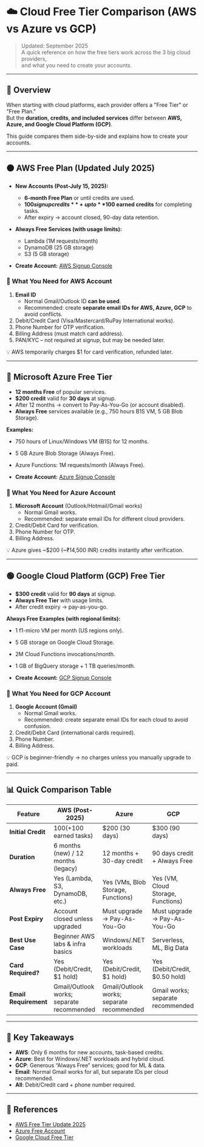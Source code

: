 # ☁️ Cloud Free Tier Comparison (AWS vs Azure vs GCP)

> Updated: September 2025  
> A quick reference on how the free tiers work across the 3 big cloud providers,  
> and what you need to create your accounts.

---

## 🔑 Overview

When starting with cloud platforms, each provider offers a "Free Tier" or "Free Plan."  
But the **duration, credits, and included services** differ between **AWS, Azure, and Google Cloud Platform (GCP)**.

This guide compares them side-by-side and explains how to create your accounts.

---

## 🟠 AWS Free Plan (Updated July 2025)

- **New Accounts (Post-July 15, 2025):**
  - **6-month Free Plan** or until credits are used.
  - **$100 signup credits** + up to **$100 earned credits** for completing tasks.
  - After expiry → account closed, 90-day data retention.

- **Always Free Services (with usage limits):**
  - Lambda (1M requests/month)
  - DynamoDB (25 GB storage)
  - S3 (5 GB storage)

- **Create Account:** [AWS Signup Console](https://portal.aws.amazon.com/billing/signup)

### 📝 What You Need for AWS Account
1. **Email ID**  
   - Normal Gmail/Outlook ID **can be used**.  
   - Recommended: create **separate email IDs for AWS, Azure, GCP** to avoid conflicts.  
2. Debit/Credit Card (Visa/Mastercard/RuPay International works).  
3. Phone Number for OTP verification.  
4. Billing Address (must match card address).  
5. PAN/KYC – not required at signup, but may be needed later.  

💡 AWS temporarily charges $1 for card verification, refunded later.

---

## 🔵 Microsoft Azure Free Tier

- **12 months Free** of popular services.  
- **$200 credit** valid for **30 days** at signup.  
- After 12 months → convert to Pay-As-You-Go (or account disabled).  
- **Always Free** services available (e.g., 750 hours B1S VM, 5 GB Blob Storage).  

**Examples:**  
- 750 hours of Linux/Windows VM (B1S) for 12 months.  
- 5 GB Azure Blob Storage (Always Free).  
- Azure Functions: 1M requests/month (Always Free).  

- **Create Account:** [Azure Signup Console](https://azure.microsoft.com/en-us/free)

### 📝 What You Need for Azure Account
1. **Microsoft Account** (Outlook/Hotmail/Gmail works)  
   - Normal Gmail works.  
   - Recommended: separate email IDs for different cloud providers.  
2. Credit/Debit Card for verification.  
3. Phone Number for OTP.  
4. Billing Address.  

💡 Azure gives ~$200 (~₹14,500 INR) credits instantly after verification.

---

## 🟢 Google Cloud Platform (GCP) Free Tier

- **$300 credit** valid for **90 days** at signup.  
- **Always Free Tier** with usage limits.  
- After credit expiry → pay-as-you-go.  

**Always Free Examples (with regional limits):**  
- 1 f1-micro VM per month (US regions only).  
- 5 GB storage on Google Cloud Storage.  
- 2M Cloud Functions invocations/month.  
- 1 GB of BigQuery storage + 1 TB queries/month.  

- **Create Account:** [GCP Signup Console](https://cloud.google.com/free)

### 📝 What You Need for GCP Account
1. **Google Account (Gmail)**  
   - Normal Gmail works.  
   - Recommended: create separate email IDs for each cloud to avoid confusion.  
2. Credit/Debit Card (international cards required).  
3. Phone Number.  
4. Billing Address.  

💡 GCP is beginner-friendly → no charges unless you manually upgrade to paid.

---

## 📊 Quick Comparison Table

| Feature                | **AWS** (Post-2025)                 | **Azure**                         | **GCP**                             |
|------------------------|-------------------------------------|-----------------------------------|-------------------------------------|
| **Initial Credit**     | $100 (+$100 earned tasks)           | $200 (30 days)                    | $300 (90 days)                      |
| **Duration**           | 6 months (new) / 12 months (legacy) | 12 months + 30-day credit         | 90 days credit + Always Free        |
| **Always Free**        | Yes (Lambda, S3, DynamoDB, etc.)    | Yes (VMs, Blob Storage, Functions)| Yes (VM, Cloud Storage, Functions)  |
| **Post Expiry**        | Account closed unless upgraded      | Must upgrade → Pay-As-You-Go      | Must upgrade → Pay-As-You-Go        |
| **Best Use Case**      | Beginner AWS labs & infra basics    | Windows/.NET workloads            | Serverless, ML, Big Data            |
| **Card Required?**     | Yes (Debit/Credit, $1 hold)         | Yes (Debit/Credit, $1 hold)       | Yes (Debit/Credit, $0.50 hold)      |
| **Email Requirement**  | Gmail/Outlook works; separate recommended | Gmail/Outlook works; separate recommended | Gmail works; separate recommended |

---

## 🎯 Key Takeaways

- **AWS**: Only 6 months for new accounts, task-based credits.  
- **Azure**: Best for Windows/.NET workloads and hybrid cloud.  
- **GCP**: Generous “Always Free” services; good for ML & data.  
- **Email**: Normal Gmail works for all, but separate IDs per cloud recommended.  
- **All**: Debit/Credit card + phone number required.

---

## 📌 References

- [AWS Free Tier Update 2025](https://aws.amazon.com/blogs/aws/aws-free-tier-update-new-customers-can-get-started-and-explore-aws-with-up-to-200-in-credits/)  
- [Azure Free Account](https://azure.microsoft.com/en-us/free)  
- [Google Cloud Free Tier](https://cloud.google.com/free)
